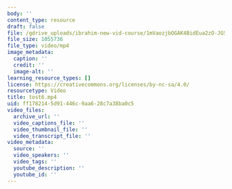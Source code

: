 ```yaml
---
body: ''
content_type: resource
draft: false
file: /gdrive_uploads/ibrahim-new-vid-course/1mVaozjbOGAK4BidEua2zO-JGSRqVP23H/tost6.mp4
file_size: 1055736
file_type: video/mp4
image_metadata:
  caption: ''
  credit: ''
  image-alt: ''
learning_resource_types: []
license: https://creativecommons.org/licenses/by-nc-sa/4.0/
resourcetype: Video
title: tost6.mp4
uid: ff178214-5d91-446c-9aa6-28c7a38ba0c5
video_files:
  archive_url: ''
  video_captions_file: ''
  video_thumbnail_file: ''
  video_transcript_file: ''
video_metadata:
  source: ''
  video_speakers: ''
  video_tags: ''
  youtube_description: ''
  youtube_id: ''
---
```

